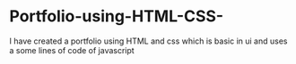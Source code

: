 # Portfolio-using-HTML-CSS-
I have created a portfolio using HTML and css which is basic in ui and uses a some lines of code of javascript

